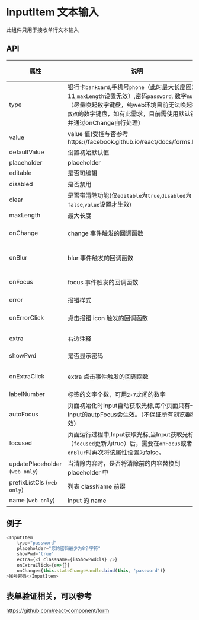 # InputItem 文本输入

此组件只用于接收单行文本输入

## API
属性 | 说明 | 类型 | 默认值
----|-----|------|------
| type    | 银行卡`bankCard`,手机号`phone`（此时最大长度固定为11,`maxLength`设置无效）,密码`password`, 数字`number`（尽量唤起数字键盘，纯web环境目前无法唤起`带小数点`的数字键盘，如有此需求，目前需使用默认键盘并通过onChange自行处理）  | String |  `text`  |
| value    | value 值(受控与否参考https://facebook.github.io/react/docs/forms.html)  | String |  无  |
| defaultValue    | 设置初始默认值        | String |  -  |
| placeholder      | placeholder        | String | ''  |
| editable    | 是否可编辑        | bool |  true  |
| disabled    | 是否禁用        | bool |  false  |
| clear      |  是否带清除功能(仅`editable`为`true`,`disabled`为`false`,`value`设置才生效) | bool | false  |
| maxLength      |  最大长度      | number |  无  |
| onChange    | change 事件触发的回调函数 | (val: string): void |  -  |
| onBlur     | blur 事件触发的回调函数 | (val: string): void |   -  |
| onFocus    | focus 事件触发的回调函数 | (val: string): void |  -  |
| error       | 报错样式        | bool |  false  |
| onErrorClick       | 点击报错 icon 触发的回调函数  | (e: Object): void |  无  |
| extra       | 右边注释   | string or node |  ''  |
| showPwd     | 是否显示密码| string or node | ''   |
| onExtraClick      | extra 点击事件触发的回调函数 | (e: Object): void |  无  |
| labelNumber  | 标签的文字个数，可用`2-7`之间的数字 | number | `5` |
| autoFocus   | 页面初始化时Input自动获取光标,每个页面只有一个Input的autpFocus会生效。（不保证所有浏览器都生效） | bool | false  |
| focused   | 页面运行过程中,Input获取光标,当Input获取光标（`focused`更新为true）后，需要在`onFocus`或者`onBlur`时再次将该属性设置为false。 | bool | false  |
| updatePlaceholder (`web only`) | 当清除内容时，是否将清除前的内容替换到 placeholder 中 | bool |  false  |
| prefixListCls (`web only`)    |   列表 className 前缀      | String |  `ky-list`  |
| name (`web only`)   | input 的 name        | String |  无  |


## 例子
```js
<InputItem
    type="password"
    placeholder="您的密码最少为8个字符"
    showPwd='true'
    extra={<i className={isShowPwdCls} />}
    onExtraClick={e=>{}}
    onChange={this.stateChangeHandle.bind(this, 'password')}
>帐号密码</InputItem>
```

## 表单验证相关，可以参考

https://github.com/react-component/form
